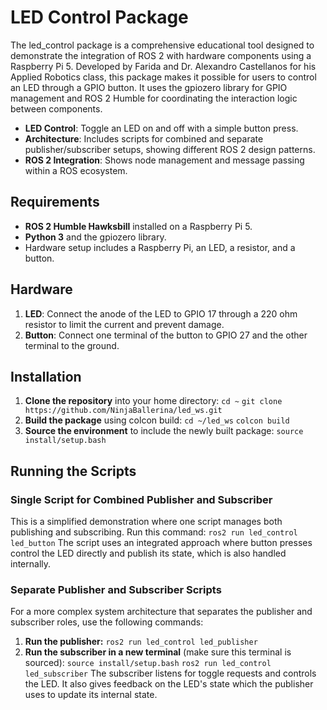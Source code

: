 # LED Control Package
The led_control package is a comprehensive educational tool designed to demonstrate the integration of ROS 2 with hardware components using a Raspberry Pi 5.
Developed by Farida and Dr. Alexandro Castellanos for his Applied Robotics class, this package makes it possible for users to control an LED through a GPIO button.
It uses the gpiozero library for GPIO management and ROS 2 Humble for coordinating the interaction logic between components.

- **LED Control**: Toggle an LED on and off with a simple button press.
- **Architecture**: Includes scripts for combined and separate publisher/subscriber setups, showing different ROS 2 design patterns.
- **ROS 2 Integration**: Shows node management and message passing within a ROS ecosystem.

## Requirements
- **ROS 2 Humble Hawksbill** installed on a Raspberry Pi 5.
- **Python 3** and the gpiozero library.
- Hardware setup includes a Raspberry Pi, an LED, a resistor, and a button.

## Hardware
1. **LED**: Connect the anode of the LED to GPIO 17 through a 220 ohm resistor to limit the current and prevent damage. 
2. **Button**: Connect one terminal of the button to GPIO 27 and the other terminal to the ground.

## Installation
1. **Clone the repository** into your home directory:
   `cd ~`
   `git clone https://github.com/NinjaBallerina/led_ws.git`
2. **Build the package** using colcon build:
   `cd ~/led_ws` 
   `colcon build`
3. **Source the environment** to include the newly built package:
   `source install/setup.bash`

## Running the Scripts
### Single Script for Combined Publisher and Subscriber
This is a simplified demonstration where one script manages both publishing and subscribing. Run this command:
   `ros2 run led_control led_button`
The script uses an integrated approach where button presses control the LED directly and publish its state, which is also handled internally.

### Separate Publisher and Subscriber Scripts
For a more complex system architecture that separates the publisher and subscriber roles, use the following commands:
1. **Run the publisher:**
   `ros2 run led_control led_publisher`
2. **Run the subscriber in a new terminal** (make sure this terminal is sourced):
   `source install/setup.bash`
   `ros2 run led_control led_subscriber`
The subscriber listens for toggle requests and controls the LED. It also gives feedback on the LED's state which the publisher uses to update its internal state.
